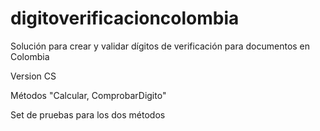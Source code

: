 # digitoverificacioncolombia

Solución para crear y validar dígitos de verificación para documentos en Colombia

Version CS

Métodos "Calcular, ComprobarDigito"

Set de pruebas para los dos métodos